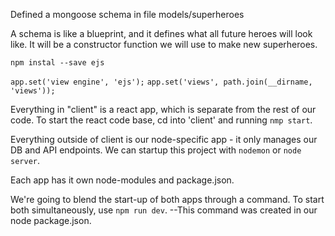 Defined a mongoose schema in file models/superheroes

A schema is like a blueprint, and it defines what all future heroes will look like. It will be a constructor function we will use to make new superheroes.


`npm instal --save ejs`

`app.set('view engine', 'ejs');`
`app.set('views', path.join(__dirname, 'views'));`

Everything in "client" is a react app, which is separate from the rest of our code. To start the react code base, cd into 'client' and running `nmp start`.

Everything outside of client is our node-specific app - it only manages our DB and API endpoints. We can startup this project with `nodemon` or `node server`.

Each app has it own node-modules and package.json.

We're going to blend the start-up of both apps through a command. To start both simultaneously, use `npm run dev`. --This command was created in our node package.json.
